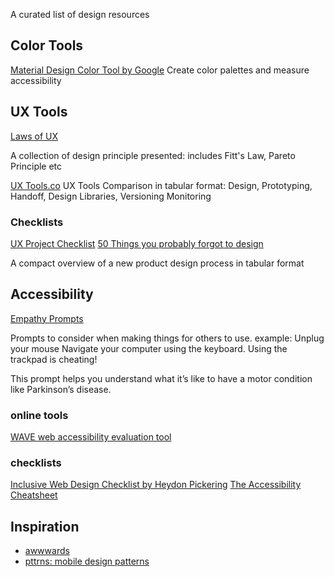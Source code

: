 A curated list of design resources

## Color Tools
[Material Design Color Tool by Google](https://material.io/tools/color/#!/?view.left=0&view.right=0)
Create color palettes and measure accessibility

## UX Tools


[Laws of UX](https://lawsofux.com/)

A collection of design principle presented: includes Fitt's Law, Pareto
Principle etc

[UX Tools.co](https://uxtools.com) UX Tools Comparison in tabular
format:
Design, Prototyping, Handoff, Design Libraries, Versioning Monitoring


### Checklists

[UX Project Checklist](https://uxchecklist.github.io/)
[50 Things you probably forgot to design](https://medium.com/ux-power-tools/50-things-you-probably-forgot-to-design-7a288b0ef914)


A compact overview of a new product design
process in tabular format

## Accessibility

[Empathy Prompts](https://empathyprompts.net/#quadriplegia)

Prompts to consider when making things for others to use.
example: Unplug your mouse
Navigate your computer using the keyboard. Using the trackpad is cheating!

This prompt helps you understand what it’s like to have a motor condition like Parkinson’s disease.


### online tools
[WAVE	web accessibility evaluation tool](http://wave.webaim.org/)

### checklists

[Inclusive Web Design Checklist by Heydon Pickering](https://github.com/Heydon/inclusive-design-checklist)
[The Accessibility Cheatsheet](https://bitsofco.de/the-accessibility-cheatsheet/)


## Inspiration 

- [awwwards](https://www.awwwards.com/)
- [pttrns: mobile design patterns](https://pttrns.com)
